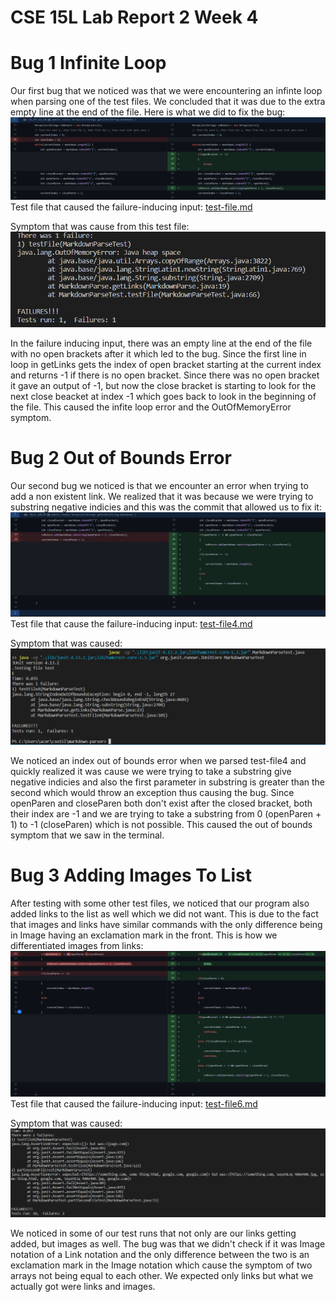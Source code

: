 # **CSE 15L Lab Report 2 Week 4**

# Bug 1 Infinite Loop
Our first bug that we noticed was that we were encountering an infinte loop when parsing one of the test files. We concluded that it was due to the extra empty line at the end of the file. Here is what we did to fix the bug: 
![Image](commit1.png)
Test file that caused the failure-inducing input:
[test-file.md](https://github.com/nidhidhamnani/markdown-parser/blob/main/test-file.md)

Symptom that was cause from this test file:
![Image](failure1.png)

In the failure inducing input, there was an empty line at the end of the file with no open brackets after it which led to the bug. Since the first line in loop in getLinks gets the index of open bracket starting at the current index and returns -1 if there is no open bracket. Since there was no open bracket it gave an output of -1, but now the close bracket is starting to look for the next close beacket at index -1 which goes back to look in the beginning of the file. This caused the infite loop error and the OutOfMemoryError symptom.

# Bug 2 Out of Bounds Error
Our second bug we noticed is that we encounter an error when trying to add a non existent link. We realized that it was because we were trying to substring negative indicies and this was the commit that allowed us to fix it:
![Image](commit2.png)
Test file that cause the failure-inducing input:
[test-file4.md](https://github.com/nidhidhamnani/markdown-parser/blob/main/test-file4.md)

Symptom that was caused:
![Image](failure2.png)

We noticed an index out of bounds error when we parsed test-file4 and quickly realized it was cause we were trying to take a substring give negative indicies and also the first parameter in substring is greater than the second which would throw an exception thus causing the bug. Since openParen and closeParen both don't exist after the closed bracket, both their index are -1 and we are trying to take a substring from 0 (openParen + 1) to -1 (closeParen) which is not possible. This caused the out of bounds symptom that we saw in the terminal.

# Bug 3 Adding Images To List
After testing with some other test files, we noticed that our program also added links to the list as well which we did not want. This is due to the fact that images and links have similar commands with the only difference being in Image having an exclamation mark in the front. This is how we differentiated images from links:
![Image](commit3.png)
Test file that caused the failure-inducing input:
[test-file6.md](https://github.com/nidhidhamnani/markdown-parser/blob/main/test-file6.md)

Symptom that was caused:
![Image](failure3.png)

We noticed in some of our test runs that not only are our links getting added, but images as well. The bug was that we didn't check if it was Image notation of a Link notation and the only difference between the two is an exclamation mark in the Image notation which cause the symptom of two arrays not being equal to each other. We expected only links but what we actually got were links and images.